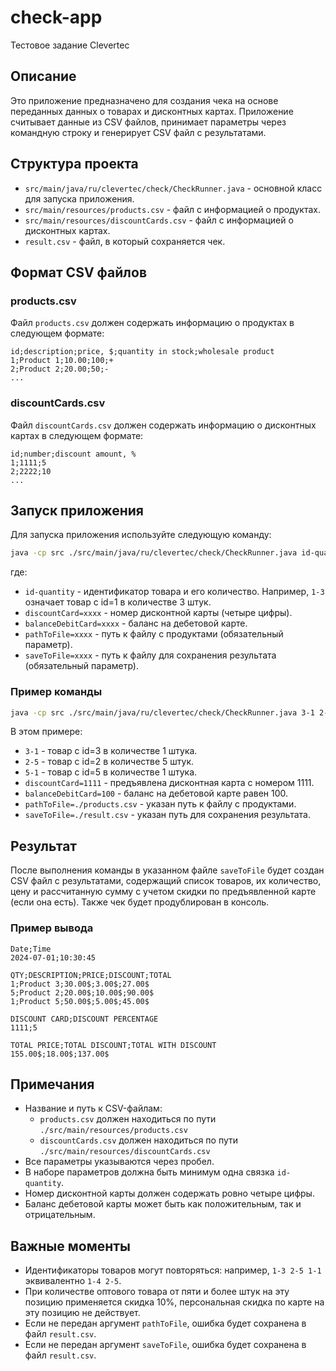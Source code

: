 # check-app
Тестовое задание Clevertec

## Описание

Это приложение предназначено для создания чека на основе переданных данных о товарах и дисконтных картах. Приложение считывает данные из CSV файлов, принимает параметры через командную строку и генерирует CSV файл с результатами.

## Структура проекта

- `src/main/java/ru/clevertec/check/CheckRunner.java` - основной класс для запуска приложения.
- `src/main/resources/products.csv` - файл с информацией о продуктах.
- `src/main/resources/discountCards.csv` - файл с информацией о дисконтных картах.
- `result.csv` - файл, в который сохраняется чек.

## Формат CSV файлов

### products.csv

Файл `products.csv` должен содержать информацию о продуктах в следующем формате:

```
id;description;price, $;quantity in stock;wholesale product
1;Product 1;10.00;100;+
2;Product 2;20.00;50;-
...
```

### discountCards.csv

Файл `discountCards.csv` должен содержать информацию о дисконтных картах в следующем формате:

```
id;number;discount amount, %
1;1111;5
2;2222;10
...
```

## Запуск приложения

Для запуска приложения используйте следующую команду:

```sh
java -cp src ./src/main/java/ru/clevertec/check/CheckRunner.java id-quantity discountCard=xxxx balanceDebitCard=xxxx pathToFile=xxxx saveToFile=xxxx
```

где:
- `id-quantity` - идентификатор товара и его количество. Например, `1-3` означает товар с id=1 в количестве 3 штук.
- `discountCard=xxxx` - номер дисконтной карты (четыре цифры).
- `balanceDebitCard=xxxx` - баланс на дебетовой карте.
- `pathToFile=xxxx` - путь к файлу с продуктами (обязательный параметр).
- `saveToFile=xxxx` - путь к файлу для сохранения результата (обязательный параметр).

### Пример команды

```sh
java -cp src ./src/main/java/ru/clevertec/check/CheckRunner.java 3-1 2-5 5-1 discountCard=1111 balanceDebitCard=100 pathToFile=./products.csv saveToFile=./result.csv
```

В этом примере:
- `3-1` - товар с id=3 в количестве 1 штука.
- `2-5` - товар с id=2 в количестве 5 штук.
- `5-1` - товар с id=5 в количестве 1 штука.
- `discountCard=1111` - предъявлена дисконтная карта с номером 1111.
- `balanceDebitCard=100` - баланс на дебетовой карте равен 100.
- `pathToFile=./products.csv` - указан путь к файлу с продуктами.
- `saveToFile=./result.csv` - указан путь для сохранения результата.

## Результат

После выполнения команды в указанном файле `saveToFile` будет создан CSV файл с результатами, содержащий список товаров, их количество, цену и рассчитанную сумму с учетом скидки по предъявленной карте (если она есть). Также чек будет продублирован в консоль.

### Пример вывода

```csv
Date;Time
2024-07-01;10:30:45

QTY;DESCRIPTION;PRICE;DISCOUNT;TOTAL
1;Product 3;30.00$;3.00$;27.00$
5;Product 2;20.00$;10.00$;90.00$
1;Product 5;50.00$;5.00$;45.00$

DISCOUNT CARD;DISCOUNT PERCENTAGE
1111;5

TOTAL PRICE;TOTAL DISCOUNT;TOTAL WITH DISCOUNT
155.00$;18.00$;137.00$
```

## Примечания

- Название и путь к CSV-файлам:
  - `products.csv` должен находиться по пути `./src/main/resources/products.csv`
  - `discountCards.csv` должен находиться по пути `./src/main/resources/discountCards.csv`
- Все параметры указываются через пробел.
- В наборе параметров должна быть минимум одна связка `id-quantity`.
- Номер дисконтной карты должен содержать ровно четыре цифры.
- Баланс дебетовой карты может быть как положительным, так и отрицательным.

## Важные моменты

- Идентификаторы товаров могут повторяться: например, `1-3 2-5 1-1` эквивалентно `1-4 2-5`.
- При количестве оптового товара от пяти и более штук на эту позицию применяется скидка 10%, персональная скидка по карте на эту позицию не действует.
- Если не передан аргумент `pathToFile`, ошибка будет сохранена в файл `result.csv`.
- Если не передан аргумент `saveToFile`, ошибка будет сохранена в файл `result.csv`.